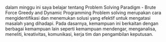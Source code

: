 dalam minggu ini saya belajar tentang Problem Solving Paradigm - Brute Force Greedy and Dynamic Programming
Problem solving merupakan cara mengidentifikasi dan menemukan solusi yang efektif untuk mengatasi masalah yang dihadapi. Pada dasarnya, kemampuan ini berkaitan dengan berbagai kemampuan lain seperti kemampuan mendengar, menganalisa, meneliti, kreativitas, komunikasi, kerja tim dan pengambilan keputusan.
